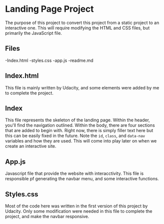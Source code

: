 # Landing Page Project
The purpose of this project to convert this project from a static project to an interactive one. This will require modifying the HTML and CSS files, but primarily the JavaScript file.

## Files
-Index.html
-styles.css
-app.js
-readme.md

## Index.html
This file is mainly written by Udacity, and some elements were added by me to complete the project.

## Index
This file represents the skeleton of the landing page. Within the header, you'll find the navigation outlined. Within the body, there are four sections that are added to begin with. Right now, there is simply filler text here but this can be easily fixed in the future. Note the `id`, `class`, and `data-nav` variables and how they are used. This will come into play later on when we create an interactive site.

## App.js
Javascript file that provide the website with interacctivity. This file is responsible pf generating the navbar menu, and some interactive functions.

## Styles.css
Most of the code here was written in the first version of this project by Udacity. Only some modification were needed in this file to complete the project, and make the navbar responsive.
